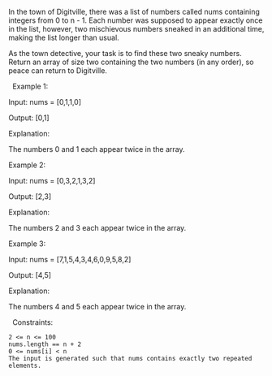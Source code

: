In the town of Digitville, there was a list of numbers called nums containing integers from 0 to n - 1. Each number was supposed to appear exactly once in the list, however, two mischievous numbers sneaked in an additional time, making the list longer than usual.

As the town detective, your task is to find these two sneaky numbers. Return an array of size two containing the two numbers (in any order), so peace can return to Digitville.

 
Example 1:


Input: nums = [0,1,1,0]

Output: [0,1]

Explanation:

The numbers 0 and 1 each appear twice in the array.


Example 2:


Input: nums = [0,3,2,1,3,2]

Output: [2,3]

Explanation: 

The numbers 2 and 3 each appear twice in the array.


Example 3:


Input: nums = [7,1,5,4,3,4,6,0,9,5,8,2]

Output: [4,5]

Explanation: 

The numbers 4 and 5 each appear twice in the array.


 
Constraints:


	2 <= n <= 100
	nums.length == n + 2
	0 <= nums[i] < n
	The input is generated such that nums contains exactly two repeated elements.

